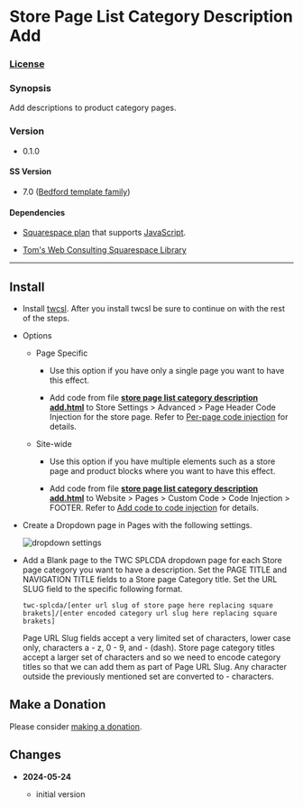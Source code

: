 # Store Page List Category Description Add

### [License][1]

### Synopsis

Add descriptions to product category pages. 

### Version

  * 0.1.0

#### SS Version

  * 7.0 ([Bedford template family][2])

#### Dependencies

  * [Squarespace plan][3] that supports [JavaScript][4].
  
  * [Tom's Web Consulting Squarespace Library][5]

---

## Install

* Install [twcsl][6]. After you install twcsl be sure to continue on with the
  rest of the steps.
  
* Options

  * Page Specific
  
    * Use this option if you have only a single page you want to have this
      effect.
      
    * Add code from file **[store page list category description add.html][7]**
      to Store Settings > Advanced > Page Header Code Injection for the store
      page. Refer to [Per-page code injection][8] for details.
      
  * Site-wide
  
    * Use this option if you have multiple elements such as a store page and
      product blocks where you want to have this effect.
      
    * Add code from file **[store page list category description add.html][7]**
      to Website > Pages > Custom Code > Code Injection > FOOTER. Refer to
      [Add code to code injection][9] for details.
      
* Create a Dropdown page in Pages with the following settings.

  ![dropdown settings](read%20me%20assets/dropdown%20settings.png)
  
* Add a Blank page to the TWC SPLCDA dropdown page for each Store page category
  you want to have a description. Set the PAGE TITLE and NAVIGATION TITLE fields
  to a Store page Category title. Set the URL SLUG field to the specific
  following format.
  
  ```text
  twc-splcda/[enter url slug of store page here replacing square brakets]/[enter encoded category url slug here replacing square brakets]
  ```
  
  Page URL Slug fields accept a very limited set of characters, lower case only,
  characters a - z, 0 - 9, and - (dash). Store page category titles accept a
  larger set of characters and so we need to encode category titles so that we
  can add them as part of Page URL Slug. Any character outside the previously
  mentioned set are converted to - characters.
  
  
## Make a Donation

Please consider [making a donation][10].

## Changes

<!-- * **2023-05-31**

  * add ability to append and prepend to selector destination
  * bumped version to 0.2.0
  -->
* **2024-05-24**

  * initial version

[1]: https://github.com/tomsWebConsulting/twcsl/blob/main/LICENSE.txt#L1
[2]: https://support.squarespace.com/hc/en-us/articles/205825968-Bedford-template-family
[3]: https://www.squarespace.com/pricing
[4]: https://en.wikipedia.org/wiki/JavaScript
[5]: https://github.com/tomsWebConsulting/twcsl
[6]: https://github.com/tomsWebConsulting/twcsl#install-options
[7]: store%20page%20list%20category%20description%20add.html#L1
[8]: https://support.squarespace.com/hc/en-us/articles/205815908-Using-code-injection#toc-add-code-to-code-injection
[9]: https://support.squarespace.com/hc/en-us/articles/205815908-Using-code-injection#toc-add-code-to-code-injection
[10]: https://github.com/tomsWebConsulting/twcsl#make-a-donation
